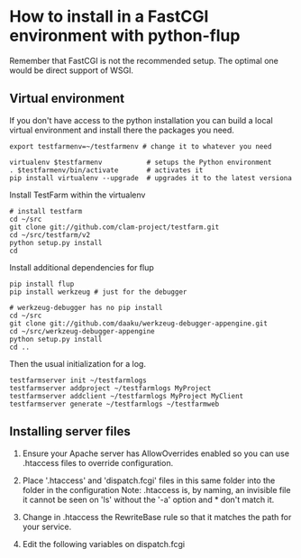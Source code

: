 How to install in a FastCGI environment with python-flup
========================================================

Remember that FastCGI is not the recommended setup.
The optimal one would be direct support of WSGI.

Virtual environment
-------------------

If you don't have access to the python installation you
can build a local virtual environment and install there
the packages you need.

	export testfarmenv=~/testfarmenv # change it to whatever you need

	virtualenv $testfarmenv           # setups the Python environment
	. $testfarmenv/bin/activate       # activates it
	pip install virtualenv --upgrade  # upgrades it to the latest versiona

Install TestFarm within the virtualenv

	# install testfarm
	cd ~/src
	git clone git://github.com/clam-project/testfarm.git
	cd ~/src/testfarm/v2
	python setup.py install
	cd

Install additional dependencies for flup

	pip install flup
	pip install werkzeug # just for the debugger

	# werkzeug-debugger has no pip install
	cd ~/src
	git clone git://github.com/daaku/werkzeug-debugger-appengine.git
	cd ~/src/werkzeug-debugger-appengine
	python setup.py install
	cd ..

Then the usual initialization for a log.

	testfarmserver init ~/testfarmlogs
	testfarmserver addproject ~/testfarmlogs MyProject
	testfarmserver addclient ~/testfarmlogs MyProject MyClient
	testfarmserver generate ~/testfarmlogs ~/testfarmweb


Installing server files
-----------------------

1. Ensure your Apache server has AllowOverrides enabled so
   you can use .htaccess files to override configuration.

2. Place '.htaccess' and 'dispatch.fcgi' files in this same
   folder into the folder in the configuration
		Note: .htaccess is, by naming, an invisible file
		it cannot be seen on 'ls' without the '-a' option
		and * don't match it.

3. Change in .htaccess the RewriteBase rule so that it matches
   the path for your service.

4. Edit the following variables on dispatch.fcgi












